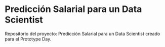 # Predicción Salarial para un Data Scientist
Repositorio del proyecto: Predicción Salarial para un Data Scientist creado para el Prototype Day.
